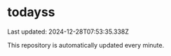 # todayss
Last updated: 2024-12-28T07:53:35.338Z

This repository is automatically updated every minute.